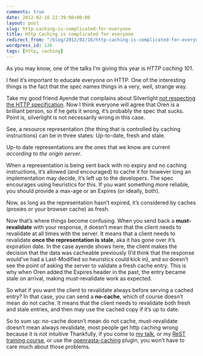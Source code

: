 ```yaml
---
comments: true
date: 2012-02-16 22:39:08+00:00
layout: post
slug: http-caching-is-complicated-for-everyone
title: Http Caching is complicated for everyone
redirect_from: "/blog/2012/02/16/http-caching-is-complicated-for-everyone-even-ayende/"
wordpress_id: 126
tags: [http, caching]
---
```


As you may know, one of the talks I’m giving this year is _HTTP caching 101_.

I feel it’s important to educate everyone on HTTP. One of the interesting things is the fact that the spec names things in a very, well, strange way.

Take my good friend Ayende that complains about Silverlight [not respecting the HTTP specification](http://ayende.com/blog/4755/silverlight-and-http-and-caching-oh-my). Now I think everyone will agree that Oren is a brilliant person, so if he gets it wrong, it’s probably the spec that sucks. Point is, silverlight is not necessarily wrong in this case.

See, a resource representation (the thing that is controlled by caching instructions) can be in three states: Up-to-date, fresh and stale.

Up-to date representations are the ones that we know are current _according to the origin server_.

When a representation is being sent back with no expiry and no caching instructions, it’s allowed (and encouraged) to cache it for however long an implementation may decide, it’s left up to the developers. The spec encourages using heuristics for this. If you want something more reliable, you should provide a max-age or an Expires (or ideally, both).

Now, as long as the representation hasn’t expired, it’s considered by caches (proxies or your browser cache) as fresh.

Now that’s where things become confusing. When you send back a **must-revalidate** with your response, it doesn’t mean that the client needs to revalidate at all times with the server. It means that a client needs to revalidate **once the representation is stale**, aka it has gone over it’s expiration date. In the case ayende shows here, the client makes the decision that the data was cacheable previously (I’d think that the response would’ve had a Last-Modified so heuristics could kick in), and so doesn’t see the point of asking the server to validate a fresh cache entry. This is why when Oren added the Expires header in the past, the entry became stale on arrival, making must-revalidate work as expected.

So what if you want the client to revalidate always before serving a cached entry? In that case, you can send a **no-cache**, which of course doesn’t mean do not cache. It means that the client needs to revalidate both fresh and stale entries, and then may use the cached copy if it’s up to date.

So to sum up: no-cache doesn’t mean do not cache, must-revalidate doesn’t mean always revalidate, most people get http caching wrong because it is not intuitive Thankfully, if you come to [my talk](http://vimeo.com/36409207), or my [ReST training course](http://skillsmatter.com/course/open-source-dot-net/building-rest-architectures-on-dot-net), or use the [openrasta-caching](https://github.com/openrasta/openrasta/wiki/caching) plugin, you won’t have to care much about those problems.

